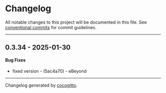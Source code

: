 # Changelog
All notable changes to this project will be documented in this file. See [conventional commits](https://www.conventionalcommits.org/) for commit guidelines.

- - -
## 0.3.34 - 2025-01-30
#### Bug Fixes
- fixed version - (5ac4a70) - eBeyond

- - -

Changelog generated by [cocogitto](https://github.com/cocogitto/cocogitto).